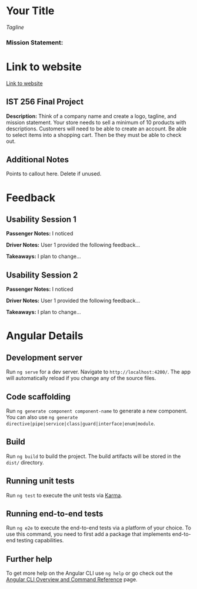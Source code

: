 # Your Title

*Tagline*
### Mission Statement:

# Link to website
[Link to website](https://karma-runner.github.io)

## IST 256 Final Project
**Description:**
Think of a company name and create a logo, tagline, and mission statement.
Your store needs to sell a minimum of 10 products with descriptions.
Customers will need to be able to create an account.
Be able to select items into a shopping cart.
Then be they must be able to check out.

## Additional Notes
Points to callout here.  Delete if unused.

# Feedback

## Usability Session 1

**Passenger Notes:** I noticed 

**Driver Notes:** User 1 provided the following feedback...

**Takeaways:** I plan to change...

## Usability Session 2

**Passenger Notes:** I noticed

**Driver Notes:** User 1 provided the following feedback...

**Takeaways:** I plan to change...

# Angular Details

## Development server

Run `ng serve` for a dev server. Navigate to `http://localhost:4200/`. The app will automatically reload if you change any of the source files.

## Code scaffolding

Run `ng generate component component-name` to generate a new component. You can also use `ng generate directive|pipe|service|class|guard|interface|enum|module`.

## Build

Run `ng build` to build the project. The build artifacts will be stored in the `dist/` directory.

## Running unit tests

Run `ng test` to execute the unit tests via [Karma](https://karma-runner.github.io).

## Running end-to-end tests

Run `ng e2e` to execute the end-to-end tests via a platform of your choice. To use this command, you need to first add a package that implements end-to-end testing capabilities.

## Further help

To get more help on the Angular CLI use `ng help` or go check out the [Angular CLI Overview and Command Reference](https://angular.io/cli) page.
